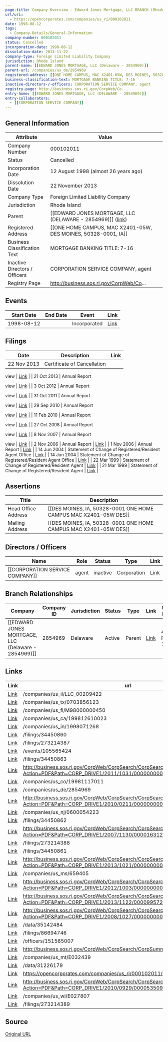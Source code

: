 ```yaml
---
page-title: Company Overview - Edward Jones Mortgage, LLC BRANCH (Rhode Island - 000102011)
url/uri:
  - https://opencorporates.com/companies/us_ri/000102011
date: 1998-08-12
tags:
  - Company-Details/General-Information
company-number: 000102011
status: Cancelled
incorporation-date: 1998-08-12
dissolution-date: 2013-11-22
company-type: Foreign Limited Liability Company
jurisdiction: Rhode Island
parent-name: [[EDWARD JONES MORTGAGE, LLC (Delaware - 2854969)]]
parent-url: /companies/us_de/2854969
registered-address: [[ONE HOME CAMPUS, MAC X2401-05W, DES MOINES, 50328-0001, IA]]
business-classification-text: MORTGAGE BANKING TITLE: 7-16
inactive-directors-/-officers: CORPORATION SERVICE COMPANY, agent
registry-page: http://business.sos.ri.gov/CorpWeb/Co...
entry-home: [[EDWARD JONES MORTGAGE, LLC (DELAWARE - 2854969)]]
entry-collaborators:
  - [[CORPORATION SERVICE COMPANY]]
---
```


## General Information
| Attribute          | Value                                       |
|--------------------|---------------------------------------------|
| Company Number     | 000102011                                   |
| Status             | Cancelled                                   |
| Incorporation Date | 12 August 1998 (almost 26 years ago)        |
| Dissolution Date   | 22 November 2013                            |
| Company Type       | Foreign Limited Liability Company           |
| Jurisdiction       | Rhode Island                                |
| Parent             | [[EDWARD JONES MORTGAGE, LLC (DELAWARE - 2854969)]] ([link](/companies/us_de/2854969)) |
| Registered Address | [[ONE HOME CAMPUS, MAC X2401-05W, DES MOINES, 50328-0001, IA]] |
| Business Classification Text | MORTGAGE BANKING TITLE: 7-16                |
| Inactive Directors / Officers | CORPORATION SERVICE COMPANY, agent          |
| Registry Page      | http://business.sos.ri.gov/CorpWeb/Co...    |

## Events

| Start Date | End Date   | Event                                                   | Link |
|------------|------------|-------------------------------------------------------|------|
| 1998-08-12 |            | Incorporated                                            | [Link](https://opencorporates.com/events/105565424) |

## Filings
| Date        | Description                    | Link |
|-------------|--------------------------------|-------|
| 22 Nov 2013 | Certificate of Cancellation

view | [Link](https://opencorporates.com/filings/273214387) |
| 21 Oct 2013 | Annual Report

view            | [Link](https://opencorporates.com/filings/273214388) |
| 3 Oct 2012  | Annual Report

view            | [Link](https://opencorporates.com/filings/273214389) |
| 31 Oct 2011 | Annual Report

view            | [Link](https://opencorporates.com/filings/86694746) |
| 29 Sep 2010 | Annual Report

view            | [Link](https://opencorporates.com/filings/34450860) |
| 11 Feb 2010 | Annual Report

view            | [Link](https://opencorporates.com/filings/34450861) |
| 27 Oct 2008 | Annual Report

view            | [Link](https://opencorporates.com/filings/34450862) |
| 8 Nov 2007  | Annual Report

view            | [Link](https://opencorporates.com/filings/34450863) |
| 2 Nov 2006  | Annual Report                  | [Link](https://opencorporates.com/filings/34450864) |
| 1 Nov 2006  | Annual Report                  | [Link](https://opencorporates.com/filings/566624305) |
| 14 Jun 2004 | Statement of Change of Registered/Resident Agent Office | [Link](https://opencorporates.com/filings/273214391) |
| 14 Jun 2004 | Statement of Change of Registered/Resident Agent Office | [Link](https://opencorporates.com/filings/34450865) |
| 22 Mar 1999 | Statement of Change of Registered/Resident Agent | [Link](https://opencorporates.com/filings/34450866) |
| 21 Mar 1999 | Statement of Change of Registered/Resident Agent | [Link](https://opencorporates.com/filings/566624308) |

## Assertions
| Title               | Description                                             |
|---------------------|---------------------------------------------------------|
| Head Office Address | [[DES MOINES, IA, 50328-0001 ONE HOME CAMPUS MAC X2401-05W DES]] |
| Mailing Address     | [[DES MOINES, IA, 50328-0001 ONE HOME CAMPUS MAC X2401-05W DES]] |

## Directors / Officers
| Name                 | Role            | Status     | Type        | Link |
|----------------------|-----------------|------------|-------------|------|
| [[CORPORATION SERVICE COMPANY]] | agent           | inactive   | Corporation | [Link](https://opencorporates.com/officers/151585007) |

## Branch Relationships
| Company                       | Company ID            | Jurisdiction         | Status   | Type       | Link                                | Start Date   | End Date     | Statement Link                      |
|--------------------------------|----------------------|----------------------|----------|------------|-------------------------------------|--------------|--------------|-------------------------------------|
| [[EDWARD JONES MORTGAGE, LLC (Delaware - 2854969)]] | 2854969              | Delaware             | Active   | Parent     | [Link](https://opencorporates.com/companies/us_de/2854969) | 4 Feb 1998   | N/A          | [Statement](https://opencorporates.com/statements/330345906) |

## Links
| Link   | url                            
|--------|--------------------------------|
| [Link](/companies/us_il/LLC_00209422) |/companies/us_il/LLC_00209422 |
| [Link](/companies/us_tx/0703856123) |/companies/us_tx/0703856123   |
| [Link](/companies/us_fl/M98000000450) |/companies/us_fl/M98000000450 |
| [Link](/companies/us_ca/199812610023) |/companies/us_ca/199812610023 |
| [Link](/companies/us_in/1998071268) |/companies/us_in/1998071268   |
| [Link](/filings/34450860) |/filings/34450860             |
| [Link](/filings/273214387) |/filings/273214387            |
| [Link](/events/105565424) |/events/105565424             |
| [Link](/filings/34450863) |/filings/34450863             |
| [Link](http://business.sos.ri.gov/CorpWeb/CorpSearch/CorpSearchRedirector.aspx?Action=PDF&Path=CORP_DRIVE1/2011/1031/000000000/2254/201184677790_1.pdf) |http://business.sos.ri.gov/CorpWeb/CorpSearch/CorpSearchRedirector.aspx?Action=PDF&Path=CORP_DRIVE1/2011/1031/000000000/2254/201184677790_1.pdf|
| [Link](/companies/us_co/19981117011) |/companies/us_co/19981117011  |
| [Link](/companies/us_de/2854969) |/companies/us_de/2854969      |
| [Link](http://business.sos.ri.gov/CorpWeb/CorpSearch/CorpSearchRedirector.aspx?Action=PDF&Path=CORP_DRIVE1/2010/0211/000000000/9129/201058259550_1.pdf) |http://business.sos.ri.gov/CorpWeb/CorpSearch/CorpSearchRedirector.aspx?Action=PDF&Path=CORP_DRIVE1/2010/0211/000000000/9129/201058259550_1.pdf|
| [Link](/companies/us_nj/0600054223) |/companies/us_nj/0600054223   |
| [Link](/filings/34450862) |/filings/34450862             |
| [Link](http://business.sos.ri.gov/CorpWeb/CorpSearch/CorpSearchRedirector.aspx?Action=PDF&Path=CORP_DRIVE1/2007/1130/000016312/0040/200704122020_1.pdf) |http://business.sos.ri.gov/CorpWeb/CorpSearch/CorpSearchRedirector.aspx?Action=PDF&Path=CORP_DRIVE1/2007/1130/000016312/0040/200704122020_1.pdf|
| [Link](/filings/273214388) |/filings/273214388            |
| [Link](/filings/34450861) |/filings/34450861             |
| [Link](http://business.sos.ri.gov/CorpWeb/CorpSearch/CorpSearchRedirector.aspx?Action=PDF&Path=CORP_DRIVE1/2013/1021/000000000/4619/201329643570_1.pdf) |http://business.sos.ri.gov/CorpWeb/CorpSearch/CorpSearchRedirector.aspx?Action=PDF&Path=CORP_DRIVE1/2013/1021/000000000/4619/201329643570_1.pdf|
| [Link](/companies/us_ms/659405) |/companies/us_ms/659405       |
| [Link](http://business.sos.ri.gov/CorpWeb/CorpSearch/CorpSearchRedirector.aspx?Action=PDF&Path=CORP_DRIVE1/2012/1003/000000000/5213/201298968430_1.pdf) |http://business.sos.ri.gov/CorpWeb/CorpSearch/CorpSearchRedirector.aspx?Action=PDF&Path=CORP_DRIVE1/2012/1003/000000000/5213/201298968430_1.pdf|
| [Link](http://business.sos.ri.gov/CorpWeb/CorpSearch/CorpSearchRedirector.aspx?Action=PDF&Path=CORP_DRIVE1/2013/1122/000099572/0001/201330885480_1.pdf) |http://business.sos.ri.gov/CorpWeb/CorpSearch/CorpSearchRedirector.aspx?Action=PDF&Path=CORP_DRIVE1/2013/1122/000099572/0001/201330885480_1.pdf|
| [Link](http://business.sos.ri.gov/CorpWeb/CorpSearch/CorpSearchRedirector.aspx?Action=PDF&Path=CORP_DRIVE1/2008/1027/000000000/0760/200837080930_1.pdf) |http://business.sos.ri.gov/CorpWeb/CorpSearch/CorpSearchRedirector.aspx?Action=PDF&Path=CORP_DRIVE1/2008/1027/000000000/0760/200837080930_1.pdf|
| [Link](/data/35142484) |/data/35142484                |
| [Link](/filings/86694746) |/filings/86694746             |
| [Link](/officers/151585007) |/officers/151585007           |
| [Link](http://business.sos.ri.gov/CorpWeb/CorpSearch/CorpSummary.aspx?FEIN=000102011) |http://business.sos.ri.gov/CorpWeb/CorpSearch/CorpSummary.aspx?FEIN=000102011|
| [Link](/companies/us_mt/E032439) |/companies/us_mt/E032439      |
| [Link](/data/31226179) |/data/31226179                |
| [Link](https://opencorporates.com/companies/us_ri/000102011/filings) |https://opencorporates.com/companies/us_ri/000102011/filings|
| [Link](http://business.sos.ri.gov/CorpWeb/CorpSearch/CorpSearchRedirector.aspx?Action=PDF&Path=CORP_DRIVE1/2010/0929/000053509/0005/201067799180_1.pdf) |http://business.sos.ri.gov/CorpWeb/CorpSearch/CorpSearchRedirector.aspx?Action=PDF&Path=CORP_DRIVE1/2010/0929/000053509/0005/201067799180_1.pdf|
| [Link](/companies/us_wi/E027807) |/companies/us_wi/E027807      |
| [Link](/filings/273214389) |/filings/273214389            |

## Source
[Original URL](https://opencorporates.com/companies/us_ri/000102011)
